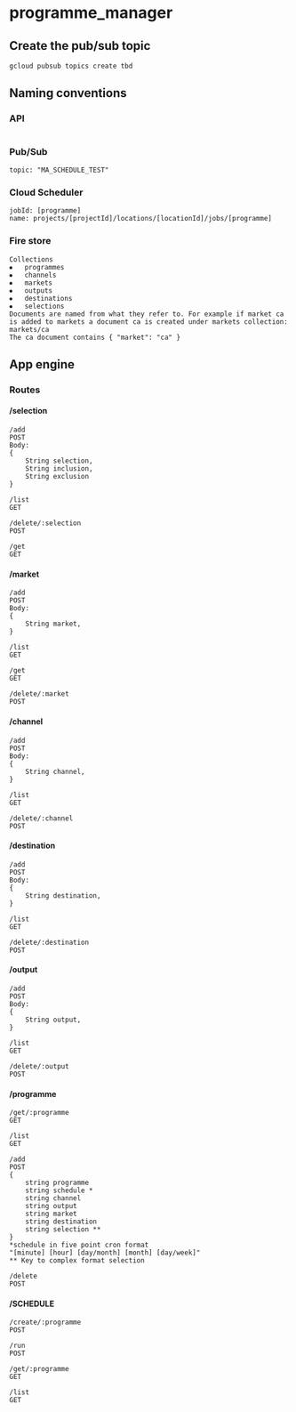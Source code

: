 # programme_manager

## Create the pub/sub topic
````
gcloud pubsub topics create tbd
````

## Naming conventions
### API
````

````


### Pub/Sub
````
topic: "MA_SCHEDULE_TEST"
````


### Cloud Scheduler
````
jobId: [programme]
name: projects/[projectId]/locations/[locationId]/jobs/[programme]
````


### Fire store
````
Collections
⦁	programmes
⦁	channels
⦁	markets
⦁	outputs
⦁	destinations
⦁	selections
Documents are named from what they refer to. For example if market ca is added to markets a document ca is created under markets collection:
markets/ca
The ca document contains { "market": "ca" }

````


## App engine
### Routes
#### /selection
````
/add
POST
Body: 
{  
	String selection, 
	String inclusion,
	String exclusion
} 

/list 
GET

/delete/:selection
POST

/get
GET
````

#### /market
````
/add
POST
Body: 
{  
	String market, 
} 

/list
GET

/get
GET

/delete/:market
POST
````

#### /channel
````
/add
POST
Body: 
{  
	String channel, 
} 

/list
GET

/delete/:channel
POST
````

#### /destination
````
/add
POST
Body: 
{  
	String destination, 
} 

/list
GET

/delete/:destination
POST
````

#### /output
````
/add
POST
Body: 
{  
	String output, 
} 

/list
GET

/delete/:output
POST
````

#### /programme
````
/get/:programme
GET

/list
GET

/add
POST
{
	string programme
    string schedule *
    string channel
    string output
    string market
    string destination
    string selection **
}
*schedule in five point cron format
"[minute] [hour] [day/month] [month] [day/week]"
** Key to complex format selection

/delete
POST
````

#### /SCHEDULE
````
/create/:programme
POST

/run
POST

/get/:programme
GET

/list
GET
````






